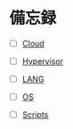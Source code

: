 # 備忘録
- [ ] [Cloud](https://github.com/thetaru/memorandum/tree/master/Cloud)
- [ ] [Hypervisor](https://github.com/thetaru/memorandum/tree/master/Hypervisor)
- [ ] [LANG](https://github.com/thetaru/memorandum/tree/master/LANG)
- [ ] [OS](https://github.com/thetaru/memorandum/tree/master/OS)
- [ ] [Scripts](https://github.com/thetaru/memorandum/tree/master/Scripts)

